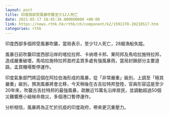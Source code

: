```yaml
---
layout: post
title: 印度西部受風暴吹襲至少12人死亡
date: 2021-05-17 18:45:36.000000000 +08:00
link: https://news.rthk.hk/rthk/ch/component/k2/1591370-20210517.htm
categories: rthk
---
```


印度西部多個邦受風暴吹襲，當局表示，至少12人死亡，28艘漁船失蹤。

風暴日前吹襲印度西部沿岸的喀拉拉邦、卡纳塔卡邦、果阿邦及馬哈拉施特拉邦，造成嚴重破壞，馬哈拉施特拉邦首府孟買多處有強風暴雨，當局封鎖部分主要道路，孟買機場暫停運作。

印度氣象部門將這個在阿拉伯海形成的風暴，從「非常嚴重」級別，上調至「極其嚴重」級別，預測風暴將會北移，今天稍後在古吉拉特邦登陸，官員形容這是至少20年來，吹襲古吉拉特邦的最強風暴，疏散近15萬名沿岸居民，並調動超過50個災難響應小組候命救災，多個港口暫停運作。

分析相信，風暴將為正忙於抗疫的印度政府，帶來更沉重壓力。
